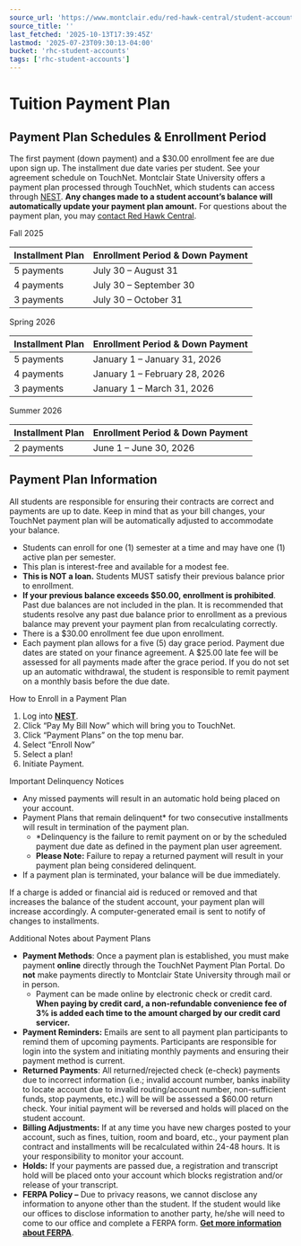 ```yaml
---
source_url: 'https://www.montclair.edu/red-hawk-central/student-accounts/payment-options/tuition-payment-plan/'
source_title: ''
last_fetched: '2025-10-13T17:39:45Z'
lastmod: '2025-07-23T09:30:13-04:00'
bucket: 'rhc-student-accounts'
tags: ['rhc-student-accounts']
---
```


# Tuition Payment Plan

## Payment Plan Schedules & Enrollment Period

The first payment (down payment) and a $30.00 enrollment fee are due upon sign up. The installment due date varies per student. See your agreement schedule on TouchNet. Montclair State University offers a payment plan processed through TouchNet, which students can access through [NEST](https://nest.montclair.edu/Montclair-State-University/View-and-Pay-My-Bill). **Any changes made to a student account’s balance will automatically update your payment plan amount.** For questions about the payment plan, you may [contact Red Hawk Central](https://www.montclair.edu/red-hawk-central/contact/).

Fall 2025

| **Installment Plan** | **Enrollment Period & Down Payment** |
| --- | --- |
| 5 payments | July 30 – August 31 |
| 4 payments | July 30 – September 30 |
| 3 payments | July 30 – October 31 |

Spring 2026

| **Installment Plan** | **Enrollment Period & Down Payment** |
| --- | --- |
| 5 payments | January 1 – January 31, 2026 |
| 4 payments | January 1 – February 28, 2026 |
| 3 payments | January 1 – March 31, 2026 |

Summer 2026

| **Installment Plan** | **Enrollment Period & Down Payment** |
| --- | --- |
| 2 payments | June 1 – June 30, 2026 |

## Payment Plan Information

All students are responsible for ensuring their contracts are correct and payments are up to date. Keep in mind that as your bill changes, your TouchNet payment plan will be automatically adjusted to accommodate your balance.

* Students can enroll for one (1) semester at a time and may have one (1) active plan per semester.
* This plan is interest-free and available for a modest fee.
* **This is NOT a loan.** Students MUST satisfy their previous balance prior to enrollment.
* **If your previous balance exceeds $50.00, enrollment is prohibited**. Past due balances are not included in the plan. It is recommended that students resolve any past due balance prior to enrollment as a previous balance may prevent your payment plan from recalculating correctly.
* There is a $30.00 enrollment fee due upon enrollment.
* Each payment plan allows for a five (5) day grace period. Payment due dates are stated on your finance agreement. A $25.00 late fee will be assessed for all payments made after the grace period. If you do not set up an automatic withdrawal, the student is responsible to remit payment on a monthly basis before the due date.

How to Enroll in a Payment Plan

1. Log into [**NEST**](https://nest.montclair.edu/Montclair-State-University/View-and-Pay-My-Bill).
2. Click “Pay My Bill Now” which will bring you to TouchNet.
3. Click “Payment Plans” on the top menu bar.
4. Select “Enroll Now”
5. Select a plan!
6. Initiate Payment.

Important Delinquency Notices

* Any missed payments will result in an automatic hold being placed on your account.
* Payment Plans that remain delinquent\* for two consecutive installments will result in termination of the payment plan.
  + \*Delinquency is the failure to remit payment on or by the scheduled payment due date as defined in the payment plan user agreement.
  + **Please Note:** Failure to repay a returned payment will result in your payment plan being considered delinquent.
* If a payment plan is terminated, your balance will be due immediately.

If a charge is added or financial aid is reduced or removed and that increases the balance of the student account, your payment plan will increase accordingly. A computer-generated email is sent to notify of changes to installments.

Additional Notes about Payment Plans

* **Payment Methods**: Once a payment plan is established, you must make payment **online** directly through the TouchNet Payment Plan Portal. Do **not** make payments directly to Montclair State University through mail or in person.
  + Payment can be made online by electronic check or credit card. **When paying by credit card, a non-refundable convenience fee of 3% is added each time to the amount charged by our credit card servicer.**
* **Payment Reminders:** Emails are sent to all payment plan participants to remind them of upcoming payments. Participants are responsible for login into the system and initiating monthly payments and ensuring their payment method is current.
* **Returned Payments**: All returned/rejected check (e-check) payments due to incorrect information (i.e.; invalid account number, banks inability to locate account due to invalid routing/account number, non-sufficient funds, stop payments, etc.) will be will be assessed a $60.00 return check. Your initial payment will be reversed and holds will placed on the student account.
* **Billing Adjustments:** If at any time you have new charges posted to your account, such as fines, tuition, room and board, etc., your payment plan contract and installments will be recalculated within 24-48 hours. It is your responsibility to monitor your account.
* **Holds:** If your payments are passed due, a registration and transcript hold will be placed onto your account which blocks registration and/or release of your transcript.
* **FERPA Policy –** Due to privacy reasons, we cannot disclose any information to anyone other than the student. If the student would like our offices to disclose information to another party, he/she will need to come to our office and complete a FERPA form. [**Get more information about FERPA**](https://www.montclair.edu/policies/all-policies/family-education-rights-and-privacy-act/).